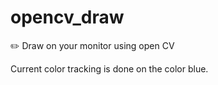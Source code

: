 # opencv_draw
✏️ Draw on your monitor using open CV

Current color tracking is done on the color blue.